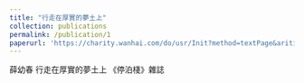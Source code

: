 ```yaml
---
title: "行走在厚實的夢土上"
collection: publications
permalink: /publication/1
paperurl: 'https://charity.wanhai.com/do/usr/Init?method=textPage&ariticle_id=ARITICLE20201113090902430&objId&fbclid=IwAR2fXRmLxW4XcpWd7eZZLl2jTGVtN1LP38V8sZIjLCOFpgxWAQFS28iSyrY'
---
```


薛幼春	行走在厚實的夢土上
《停泊棧》雜誌

